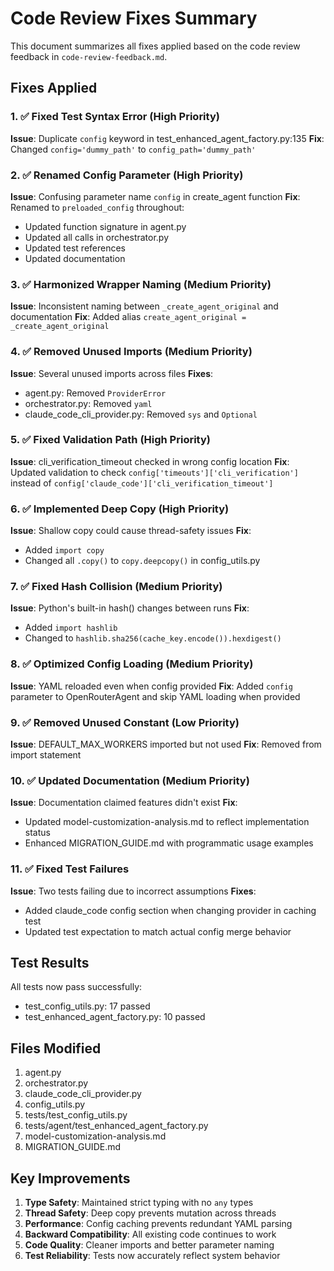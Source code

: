 # Code Review Fixes Summary

This document summarizes all fixes applied based on the code review feedback in `code-review-feedback.md`.

## Fixes Applied

### 1. ✅ Fixed Test Syntax Error (High Priority)
**Issue**: Duplicate `config` keyword in test_enhanced_agent_factory.py:135
**Fix**: Changed `config='dummy_path'` to `config_path='dummy_path'`

### 2. ✅ Renamed Config Parameter (High Priority) 
**Issue**: Confusing parameter name `config` in create_agent function
**Fix**: Renamed to `preloaded_config` throughout:
- Updated function signature in agent.py
- Updated all calls in orchestrator.py
- Updated test references
- Updated documentation

### 3. ✅ Harmonized Wrapper Naming (Medium Priority)
**Issue**: Inconsistent naming between `_create_agent_original` and documentation
**Fix**: Added alias `create_agent_original = _create_agent_original`

### 4. ✅ Removed Unused Imports (Medium Priority)
**Issue**: Several unused imports across files
**Fixes**:
- agent.py: Removed `ProviderError`
- orchestrator.py: Removed `yaml`
- claude_code_cli_provider.py: Removed `sys` and `Optional`

### 5. ✅ Fixed Validation Path (High Priority)
**Issue**: cli_verification_timeout checked in wrong config location
**Fix**: Updated validation to check `config['timeouts']['cli_verification']` instead of `config['claude_code']['cli_verification_timeout']`

### 6. ✅ Implemented Deep Copy (High Priority)
**Issue**: Shallow copy could cause thread-safety issues
**Fix**: 
- Added `import copy`
- Changed all `.copy()` to `copy.deepcopy()` in config_utils.py

### 7. ✅ Fixed Hash Collision (Medium Priority)
**Issue**: Python's built-in hash() changes between runs
**Fix**: 
- Added `import hashlib`
- Changed to `hashlib.sha256(cache_key.encode()).hexdigest()`

### 8. ✅ Optimized Config Loading (Medium Priority)
**Issue**: YAML reloaded even when config provided
**Fix**: Added `config` parameter to OpenRouterAgent and skip YAML loading when provided

### 9. ✅ Removed Unused Constant (Low Priority)
**Issue**: DEFAULT_MAX_WORKERS imported but not used
**Fix**: Removed from import statement

### 10. ✅ Updated Documentation (Medium Priority)
**Issue**: Documentation claimed features didn't exist
**Fix**: 
- Updated model-customization-analysis.md to reflect implementation status
- Enhanced MIGRATION_GUIDE.md with programmatic usage examples

### 11. ✅ Fixed Test Failures
**Issue**: Two tests failing due to incorrect assumptions
**Fixes**:
- Added claude_code config section when changing provider in caching test
- Updated test expectation to match actual config merge behavior

## Test Results

All tests now pass successfully:
- test_config_utils.py: 17 passed
- test_enhanced_agent_factory.py: 10 passed

## Files Modified

1. agent.py
2. orchestrator.py  
3. claude_code_cli_provider.py
4. config_utils.py
5. tests/test_config_utils.py
6. tests/agent/test_enhanced_agent_factory.py
7. model-customization-analysis.md
8. MIGRATION_GUIDE.md

## Key Improvements

1. **Type Safety**: Maintained strict typing with no `any` types
2. **Thread Safety**: Deep copy prevents mutation across threads
3. **Performance**: Config caching prevents redundant YAML parsing
4. **Backward Compatibility**: All existing code continues to work
5. **Code Quality**: Cleaner imports and better parameter naming
6. **Test Reliability**: Tests now accurately reflect system behavior